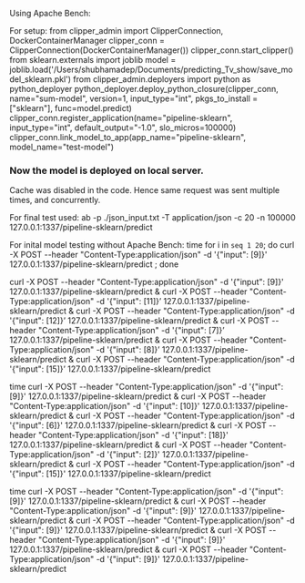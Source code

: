 Using Apache Bench:

For setup:
from clipper_admin import ClipperConnection, DockerContainerManager
clipper_conn = ClipperConnection(DockerContainerManager())
clipper_conn.start_clipper()
from sklearn.externals import joblib
model = joblib.load('/Users/shubhamadep/Documents/predicting_Tv_show/save_model_sklearn.pkl')
from clipper_admin.deployers import python as python_deployer
python_deployer.deploy_python_closure(clipper_conn, name="sum-model", version=1, input_type="int", pkgs_to_install = ["sklearn"], func=model.predict)
clipper_conn.register_application(name="pipeline-sklearn", input_type="int", default_output="-1.0", slo_micros=100000)
clipper_conn.link_model_to_app(app_name="pipeline-sklearn", model_name="test-model")

### Now the model is deployed on local server. 
Cache was disabled in the code. Hence same request was sent multiple times, and concurrently.

For final test used:
ab -p ./json_input.txt -T application/json -c 20 -n 100000 127.0.0.1:1337/pipeline-sklearn/predict

For inital model testing without Apache Bench:
time for i in `seq 1 20`; do curl -X POST --header "Content-Type:application/json" -d '{"input": [9]}' 127.0.0.1:1337/pipeline-sklearn/predict ; done

curl -X POST --header "Content-Type:application/json" -d '{"input": [9]}' 127.0.0.1:1337/pipeline-sklearn/predict & curl -X POST --header "Content-Type:application/json" -d '{"input": [11]}’ 127.0.0.1:1337/pipeline-sklearn/predict &
curl -X POST --header "Content-Type:application/json" -d '{"input": [12]}’ 127.0.0.1:1337/pipeline-sklearn/predict &
curl -X POST --header "Content-Type:application/json" -d '{"input": [7]}’ 127.0.0.1:1337/pipeline-sklearn/predict &
curl -X POST --header "Content-Type:application/json" -d '{"input": [8]}’ 127.0.0.1:1337/pipeline-sklearn/predict &
curl -X POST --header "Content-Type:application/json" -d '{"input": [15]}’ 127.0.0.1:1337/pipeline-sklearn/predict

time curl -X POST --header "Content-Type:application/json" -d '{"input": [9]}' 127.0.0.1:1337/pipeline-sklearn/predict & curl -X POST --header "Content-Type:application/json" -d '{"input": [10]}' 127.0.0.1:1337/pipeline-sklearn/predict & curl -X POST --header "Content-Type:application/json" -d '{"input": [6]}' 127.0.0.1:1337/pipeline-sklearn/predict & curl -X POST --header "Content-Type:application/json" -d '{"input": [18]}' 127.0.0.1:1337/pipeline-sklearn/predict & curl -X POST --header "Content-Type:application/json" -d '{"input": [2]}' 127.0.0.1:1337/pipeline-sklearn/predict & curl -X POST --header "Content-Type:application/json" -d '{"input": [15]}' 127.0.0.1:1337/pipeline-sklearn/predict

time curl -X POST --header "Content-Type:application/json" -d '{"input": [9]}' 127.0.0.1:1337/pipeline-sklearn/predict & curl -X POST --header "Content-Type:application/json" -d '{"input": [9]}' 127.0.0.1:1337/pipeline-sklearn/predict & curl -X POST --header "Content-Type:application/json" -d '{"input": [9]}' 127.0.0.1:1337/pipeline-sklearn/predict & curl -X POST --header "Content-Type:application/json" -d '{"input": [9]}' 127.0.0.1:1337/pipeline-sklearn/predict & curl -X POST --header "Content-Type:application/json" -d '{"input": [9]}' 127.0.0.1:1337/pipeline-sklearn/predict
